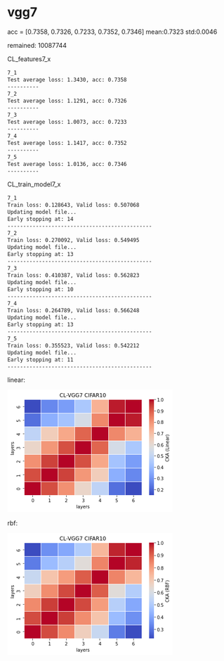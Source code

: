 # vgg7
acc = [0.7358, 0.7326, 0.7233, 0.7352, 0.7346] mean:0.7323 std:0.0046

remained: 10087744

CL_features7_x
```
7_1
Test average loss: 1.3430, acc: 0.7358
----------
7_2
Test average loss: 1.1291, acc: 0.7326
----------
7_3
Test average loss: 1.0073, acc: 0.7233
----------
7_4
Test average loss: 1.1417, acc: 0.7352
----------
7_5
Test average loss: 1.0136, acc: 0.7346
----------
```

CL_train_model7_x
```
7_1
Train loss: 0.128643, Valid loss: 0.507068
Updating model file...
Early stopping at: 14
----------------------------------------------
7_2
Train loss: 0.270092, Valid loss: 0.549495
Updating model file...
Early stopping at: 13
----------------------------------------------
7_3
Train loss: 0.410387, Valid loss: 0.562823
Updating model file...
Early stopping at: 10
----------------------------------------------
7_4
Train loss: 0.264789, Valid loss: 0.566248
Updating model file...
Early stopping at: 13
----------------------------------------------
7_5
Train loss: 0.355523, Valid loss: 0.542212
Updating model file...
Early stopping at: 11
----------------------------------------------
```

linear:

![cl_vgg7_linear](cl_vgg7_linear.png)

rbf:

![cl_vgg7_rbf](cl_vgg7_rbf.png)
